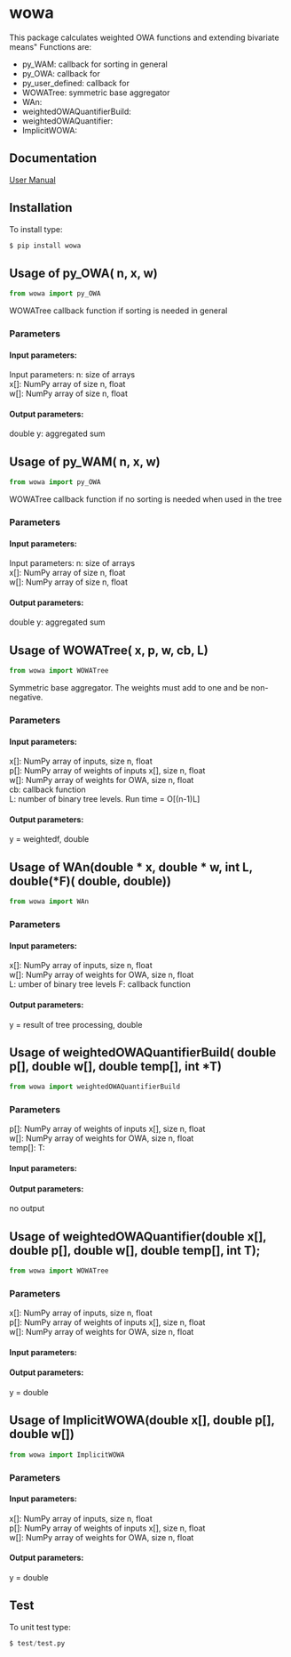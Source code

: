 # wowa
This package calculates weighted OWA functions and extending bivariate means" Functions are:
- py_WAM: callback for sorting in general 
- py_OWA: callback for 
- py_user_defined: callback for 
- WOWATree: symmetric base aggregator 
- WAn:
- weightedOWAQuantifierBuild:
- weightedOWAQuantifier:
- ImplicitWOWA:

## Documentation
[User Manual](https://github.com/nhenseler/wowa/blob/main/docs/wowa-theory.pdf)

## Installation
To install type:
```python
$ pip install wowa
```
## Usage of py_OWA( n, x, w)
```python
from wowa import py_OWA
```
WOWATree callback function if sorting is needed in general 
### Parameters
#### Input parameters:
Input parameters:
n: size of arrays<br>
x[]: NumPy array of size n, float<br>
w[]: NumPy array of size n, float<br>
#### Output parameters:
double y: aggregated sum 

## Usage of py_WAM( n, x, w)
```python
from wowa import py_OWA
```
WOWATree callback function if no sorting is needed when used in the tree
### Parameters
#### Input parameters:
Input parameters:
n: size of arrays<br>
x[]: NumPy array of size n, float<br>
w[]: NumPy array of size n, float<br>
#### Output parameters:
double y: aggregated sum 

## Usage of WOWATree( x, p, w, cb, L)
```python
from wowa import WOWATree
```
Symmetric base aggregator. The weights must add to one and be non-negative.
### Parameters
#### Input parameters:
x[]: NumPy array of inputs, size n, float<br> 
p[]: NumPy array of weights of inputs x[], size n, float<br> 
w[]: NumPy array of weights for OWA, size n, float<br>
cb: callback function<br>
L: number of binary tree levels. Run time = O[(n-1)L]  
#### Output parameters:
y = weightedf, double<br>

## Usage of WAn(double * x, double * w, int L, double(*F)( double, double))
```python
from wowa import WAn
```
### Parameters
#### Input parameters:
x[]: NumPy array of inputs, size n, float<br> 
w[]: NumPy array of weights for OWA, size n, float<br>
L: umber of binary tree levels
F: callback function<br>
#### Output parameters:
y = result of tree processing, double<br>

## Usage of weightedOWAQuantifierBuild( double p[], double w[], double temp[], int *T)
```python
from wowa import weightedOWAQuantifierBuild
```
### Parameters
p[]: NumPy array of weights of inputs x[], size n, float<br> 
w[]: NumPy array of weights for OWA, size n, float<br>
temp[]:
T:
#### Input parameters:
#### Output parameters:
no output<br>


## Usage of weightedOWAQuantifier(double x[], double p[], double w[], double temp[], int T);
```python
from wowa import WOWATree
```
### Parameters
x[]: NumPy array of inputs, size n, float<br> 
p[]: NumPy array of weights of inputs x[], size n, float<br> 
w[]: NumPy array of weights for OWA, size n, float<br>
#### Input parameters:
#### Output parameters:
y = double<br>


## Usage of ImplicitWOWA(double x[], double p[], double w[])
```python
from wowa import ImplicitWOWA
```
### Parameters
#### Input parameters:
x[]: NumPy array of inputs, size n, float<br> 
p[]: NumPy array of weights of inputs x[], size n, float<br> 
w[]: NumPy array of weights for OWA, size n, float<br>
#### Output parameters:
y = double<br>

## Test
To unit test type:
```python
$ test/test.py
```